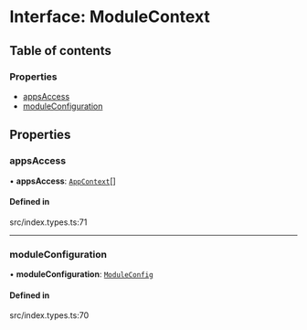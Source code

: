 # Interface: ModuleContext

## Table of contents

### Properties

- [appsAccess](../wiki/ModuleContext#appsaccess)
- [moduleConfiguration](../wiki/ModuleContext#moduleconfiguration)

## Properties

### appsAccess

• **appsAccess**: [`AppContext`](../wiki/AppContext)[]

#### Defined in

src/index.types.ts:71

___

### moduleConfiguration

• **moduleConfiguration**: [`ModuleConfig`](../wiki/ModuleConfig)

#### Defined in

src/index.types.ts:70
